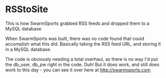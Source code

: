 # RSStoSite
This is how SwarmSports grabbed RSS feeds and dropped them to a MySQL database

When SwarmSports was built, there was no code found that could accomplish what this did. Basically taking the RSS feed URL,
and storing it in a MySQL database. 

The code is obviously needing a total overhaul, as there is no way I'd put the db_user, db_pw right in the code. Duh! But it does work, and still does work to this day - you can see it over here at http://swarmsports.com 
